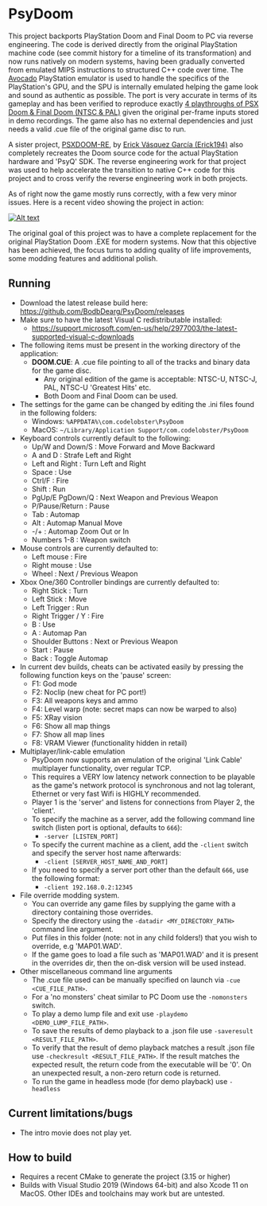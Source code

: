 # PsyDoom
This project backports PlayStation Doom and Final Doom to PC via reverse engineering. The code is derived directly from the original PlayStation machine code (see commit history for a timeline of its transformation) and now runs natively on modern systems, having been gradually converted from emulated MIPS instructions to structured C++ code over time. The [Avocado](https://github.com/JaCzekanski/Avocado) PlayStation emulator is used to handle the specifics of the PlayStation's GPU, and the SPU is internally emulated helping the game look and sound as authentic as possible. The port is very accurate in terms of its gameplay and has been verified to reproduce exactly [4 playthroughs of PSX Doom & Final Doom (NTSC & PAL)](psxdoom_demos) given the original per-frame inputs stored in demo recordings. The game also has no external dependencies and just needs a valid .cue file of the original game disc to run.

A sister project, [PSXDOOM-RE](https://github.com/Erick194/PSXDOOM-RE), by [Erick Vásquez García (Erick194)](https://github.com/Erick194) also completely recreates the Doom source code for the actual PlayStation hardware and 'PsyQ' SDK. The reverse engineering work for that project was used to help accelerate the transition to native C++ code for this project and to cross verify the reverse engineering work in both projects.

As of right now the game mostly runs correctly, with a few very minor issues. Here is a recent video showing the project in action:

[![Alt text](https://img.youtube.com/vi/ohS8tYPNr0M/0.jpg)](https://www.youtube.com/watch?v=ohS8tYPNr0M)

The original goal of this project was to have a complete replacement for the original PlayStation Doom .EXE for modern systems. Now that this objective has been achieved, the focus turns to adding quality of life improvements, some modding features and additional polish.

## Running
- Download the latest release build here: https://github.com/BodbDearg/PsyDoom/releases
- Make sure to have the latest Visual C redistributable installed:
  - https://support.microsoft.com/en-us/help/2977003/the-latest-supported-visual-c-downloads
- The following items must be present in the working directory of the application:
  - **DOOM.CUE**: A .cue file pointing to all of the tracks and binary data for the game disc. 
    - Any original edition of the game is acceptable: NTSC-U, NTSC-J, PAL, NTSC-U 'Greatest Hits' etc.
    - Both Doom and Final Doom can be used.
- The settings for the game can be changed by editing the .ini files found in the following folders:
  - Windows: `%APPDATA%\com.codelobster\PsyDoom`
  - MacOS: `~/Library/Application Support/com.codelobster/PsyDoom`
- Keyboard controls currently default to the following:
  - Up/W and Down/S : Move Forward and Move Backward
  - A and D : Strafe Left and Right
  - Left and Right : Turn Left and Right
  - Space : Use
  - Ctrl/F : Fire
  - Shift : Run
  - PgUp/E PgDown/Q : Next Weapon and Previous Weapon
  - P/Pause/Return : Pause
  - Tab : Automap
  - Alt : Automap Manual Move
  - -/+ : Automap Zoom Out or In
  - Numbers 1-8 : Weapon switch
- Mouse controls are currently defaulted to:
  - Left mouse : Fire
  - Right mouse : Use
  - Wheel : Next / Previous Weapon
- Xbox One/360 Controller bindings are currently defaulted to:
  - Right Stick : Turn
  - Left Stick : Move
  - Left Trigger : Run
  - Right Trigger / Y : Fire
  - B : Use
  - A : Automap Pan
  - Shoulder Buttons : Next or Previous Weapon
  - Start : Pause
  - Back : Toggle Automap
- In current dev builds, cheats can be activated easily by pressing the following function keys on the 'pause' screen:
    - F1: God mode
    - F2: Noclip (new cheat for PC port!)
    - F3: All weapons keys and ammo
    - F4: Level warp (note: secret maps can now be warped to also)
    - F5: XRay vision
    - F6: Show all map things
    - F7: Show all map lines
    - F8: VRAM Viewer (functionality hidden in retail)
- Multiplayer/link-cable emulation
    - PsyDoom now supports an emulation of the original 'Link Cable' multiplayer functionality, over regular TCP.
    - This requires a VERY low latency network connection to be playable as the game's network protocol is synchronous and not lag tolerant, Ethernet or very fast Wifi is HIGHLY recommended.
    - Player 1 is the 'server' and listens for connections from Player 2, the 'client'.
    - To specify the machine as a server, add the following command line switch (listen port is optional, defaults to `666`):
        - `-server [LISTEN_PORT]`
    - To specify the current machine as a client, add the `-client` switch and specify the server host name afterwards:
        - `-client [SERVER_HOST_NAME_AND_PORT]` 
    - If you need to specify a server port other than the default `666`, use the following format:
        - `-client 192.168.0.2:12345`
- File override modding system.
    - You can override any game files by supplying the game with a directory containing those overrides.
    - Specify the directory using the `-datadir <MY_DIRECTORY_PATH>` command line argument.
    - Put files in this folder (note: not in any child folders!) that you wish to override, e.g 'MAP01.WAD'.
    - If the game goes to load a file such as 'MAP01.WAD' and it is present in the overrides dir, then the on-disk version will be used instead.
- Other miscellaneous command line arguments
    - The .cue file used can be manually specified on launch via `-cue <CUE_FILE_PATH>`.
    - For a 'no monsters' cheat similar to PC Doom use the `-nomonsters` switch.
    - To play a demo lump file and exit use `-playdemo <DEMO_LUMP_FILE_PATH>`.
    - To save the results of demo playback to a .json file use `-saveresult <RESULT_FILE_PATH>`.
    - To verify that the result of demo playback matches a result .json file use `-checkresult <RESULT_FILE_PATH>`. If the result matches the expected result, the return code from the executable will be '0'. On an unexpected result, a non-zero return code is returned.
    - To run the game in headless mode (for demo playback) use `-headless`

## Current limitations/bugs
- The intro movie does not play yet.

## How to build
- Requires a recent CMake to generate the project (3.15 or higher)
- Builds with Visual Studio 2019 (Windows 64-bit) and also Xcode 11 on MacOS. Other IDEs and toolchains may work but are untested.
